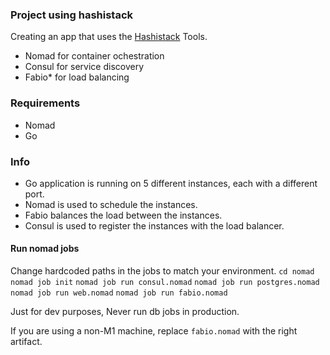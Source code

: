### Project using hashistack

Creating an app that uses the [Hashistack](https://hashicorp.com) Tools.

- Nomad for container ochestration
- Consul for service discovery
- Fabio\* for load balancing

### Requirements

- Nomad
- Go

### Info

- Go application is running on 5 different instances, each with a different port.
- Nomad is used to schedule the instances.
- Fabio balances the load between the instances.
- Consul is used to register the instances with the load balancer.

#### Run nomad jobs

Change hardcoded paths in the jobs to match your environment.
`cd nomad`
`nomad job init`
`nomad job run consul.nomad`
`nomad job run postgres.nomad`
`nomad job run web.nomad`
`nomad job run fabio.nomad`

Just for dev purposes, Never run db jobs in production.

If you are using a non-M1 machine, replace `fabio.nomad` with the right artifact.
